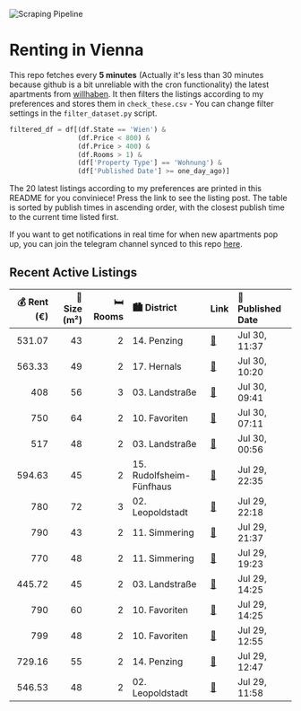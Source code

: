 ![Scraping Pipeline](https://github.com/AthomsG/renting-in-vienna/actions/workflows/run_pipeline.yml/badge.svg)


# Renting in Vienna

This repo fetches every **5 minutes** (Actually it's less than 30 minutes because github is a bit unreliable with the cron functionality) the latest apartments from [willhaben](https://www.willhaben.at/).
It then filters the listings according to my preferences and stores them in `check_these.csv` - You can change filter settings in the `filter_dataset.py` script.

```python
filtered_df = df[(df.State == 'Wien') & 
                 (df.Price < 800) &
                 (df.Price > 400) &
                 (df.Rooms > 1) &
                 (df['Property Type'] == 'Wohnung') &
                 (df['Published Date'] >= one_day_ago)]
```

The 20 latest listings according to my preferences are printed in this README for you conviniece! Press the link to see the listing post.
The table is sorted by publish times in ascending order, with the closest publish time to the current time listed first.

If you want to get notifications in real time for when new apartments pop up, you can join the telegram channel synced to this repo [here](https://t.me/+1HPAYOf5BSsyNTlk).

## Recent Active Listings

|   💰 Rent (€) |   📏 Size (m²) |   🛏️ Rooms | 🏙️ District              | Link                                                                                                                                                                                                                                                                | 📅 Published Date   |
|-------------:|--------------:|-----------:|:-------------------------|:--------------------------------------------------------------------------------------------------------------------------------------------------------------------------------------------------------------------------------------------------------------------|:-------------------|
|       531.07 |            43 |          2 | 14. Penzing              | [🔗](https://www.willhaben.at/iad/immobilien/d/mietwohnungen/wien/wien-1140-penzing/%22sonnige-2-zimmer-mietwohnung-in-penzing%22-1063461619/)                                                                                                                       | Jul 30, 11:37      |
|       563.33 |            49 |          2 | 17. Hernals              | [🔗](https://www.willhaben.at/iad/immobilien/d/mietwohnungen/wien/wien-1170-hernals/2-zi-altbau---%C3%B6ffentliche-anbindung-s45-1896658046/)                                                                                                                        | Jul 30, 10:20      |
|       408    |            56 |          3 | 03. Landstraße           | [🔗](https://www.willhaben.at/iad/immobilien/d/mietwohnungen/wien/wien-1030-landstra%C3%9Fe/wiener-wohnen-direktvergabe-vormerkschein-29.04.2024-3-zimmer-1524353480/)                                                                                               | Jul 30, 09:41      |
|       750    |            64 |          2 | 10. Favoriten            | [🔗](https://www.willhaben.at/iad/immobilien/d/mietwohnungen/wien/wien-1100-favoriten/%27%272-zimmer-wohnung-perfekt-f%C3%BCr-kleine-familien-und-studenten%27%27-1323667098/)                                                                                       | Jul 30, 07:11      |
|       517    |            48 |          2 | 03. Landstraße           | [🔗](https://www.willhaben.at/iad/immobilien/d/mietwohnungen/wien/wien-1030-landstra%C3%9Fe/vormerkschein-30.06.2025---gemeindewohnung-top-lage---03.-bezirk---wiener-wohnen-/-wiener-wohnticket---billig---nur-4500%E2%82%AC-abl%C3%B6se---bezugsfertig-944922347/) | Jul 30, 00:56      |
|       594.63 |            45 |          2 | 15. Rudolfsheim-Fünfhaus | [🔗](https://www.willhaben.at/iad/immobilien/d/mietwohnungen/wien/wien-1150-rudolfsheim-f%C3%BCnfhaus/helle-zweizimmer-wohnung-1446598904/)                                                                                                                          | Jul 29, 22:35      |
|       780    |            72 |          3 | 02. Leopoldstadt         | [🔗](https://www.willhaben.at/iad/immobilien/d/mietwohnungen/wien/wien-1020-leopoldstadt/3-zi.-wohnung/-direktvergabe-vms-30.6.24-wienerwohnen-2134266926/)                                                                                                          | Jul 29, 22:18      |
|       790    |            43 |          2 | 11. Simmering            | [🔗](https://www.willhaben.at/iad/immobilien/d/mietwohnungen/wien/wien-1110-simmering/direkt-bei-u%2Bs-bahn-%7C-raumwunder-%7C-fernblick-%7C-sparsam-1975754256/)                                                                                                    | Jul 29, 21:37      |
|       770    |            48 |          2 | 11. Simmering            | [🔗](https://www.willhaben.at/iad/immobilien/d/mietwohnungen/wien/wien-1110-simmering/48m2-im-ruhigen-teil-simmerings-1632409426/)                                                                                                                                   | Jul 29, 19:23      |
|       445.72 |            45 |          2 | 03. Landstraße           | [🔗](https://www.willhaben.at/iad/immobilien/d/mietwohnungen/wien/wien-1030-landstra%C3%9Fe/%28reserviert%29-wiener-wohnen-direktvergabe-vormerkschein-30.06.2025-2-zimmer-1838038838/)                                                                              | Jul 29, 14:25      |
|       790    |            60 |          2 | 10. Favoriten            | [🔗](https://www.willhaben.at/iad/immobilien/d/mietwohnungen/wien/wien-1100-favoriten/nur-schriftliche-anfragen%3B-keine-anrufe-bitte%21-dg-maisonette-mit-14m%C2%B2-terrasse-in-der-erlachgasse-1531683117/)                                                        | Jul 29, 14:25      |
|       799    |            48 |          2 | 10. Favoriten            | [🔗](https://www.willhaben.at/iad/immobilien/d/mietwohnungen/wien/wien-1100-favoriten/viola-park---ihre-wohlf%C3%BChloase-am-laaer-berg-1746710282/)                                                                                                                 | Jul 29, 12:55      |
|       729.16 |            55 |          2 | 14. Penzing              | [🔗](https://www.willhaben.at/iad/immobilien/d/mietwohnungen/wien/wien-1140-penzing/n%C3%A4he-allianz-stadion:-praktische-2-zimmer-altbau-wohnung-ca.-55qm-unbefristet-1052697857/)                                                                                  | Jul 29, 12:47      |
|       546.53 |            48 |          2 | 02. Leopoldstadt         | [🔗](https://www.willhaben.at/iad/immobilien/d/mietwohnungen/wien/wien-1020-leopoldstadt/direktvergabe-gemeindebau:-1020-2.-bezirk-bei-donau-2-zimmer-mit-balkon-779695420/)                                                                                         | Jul 29, 11:58      |
